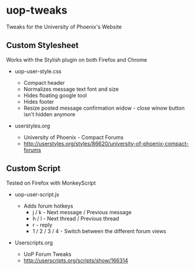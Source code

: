 uop-tweaks
==========

Tweaks for the University of Phoenix's Website

## Custom Stylesheet

Works with the Stylish plugin on both Firefox and Chrome

* uop-user-style.css
    * Compact header
    * Normalizes message text font and size
    * Hides floating google tool
    * Hides footer
    * Resize posted message confirmation widow - close winow button isn't hidden anymore


* userstyles.org
    * University of Phoenix - Compact Forums
    * http://userstyles.org/styles/86620/university-of-phoenix-compact-forums



## Custom Script

Tested on Firefox with MonkeyScript

* uop-user-script.js
    * Adds forum hotkeys
        * j / k - Next message / Previous message
        * h / l - Next thread / Previous thread
        * r - reply
        * 1 / 2 / 3 / 4 - Switch between the different forum views

* Userscripts.org
    * UoP Forum Tweaks
    * http://userscripts.org/scripts/show/166314

